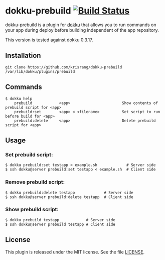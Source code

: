 dokku-prebuild [![Build Status](https://travis-ci.org/krisrang/dokku-prebuild.svg?branch=master)](https://travis-ci.org/krisrang/dokku-prebuild)
================

dokku-prebuild is a plugin for [dokku][dokku] that allows you to run commands on your app during deploy before building independent of the app repository.

This version is tested against dokku 0.3.17.

## Installation

```
git clone https://github.com/krisrang/dokku-prebuild /var/lib/dokku/plugins/prebuild
```


## Commands
```
$ dokku help
    prebuild            <app>                       Show contents of prebuild script for <app>
    prebuild:set        <app> < <filename>          Set script to run before build for <app>
    prebuild:delete     <app>                       Delete prebuild script for <app>
```

## Usage

### Set prebuild script:
```
$ dokku prebuild:set testapp < example.sh             # Server side
$ ssh dokku@server prebuild:set testapp < example.sh  # Client side
```

### Remove prebuild script:
```
$ dokku prebuild:delete testapp             # Server side
$ ssh dokku@server prebuild:delete testapp  # Client side
```

### Show prebuild script:
```
$ dokku prebuild testapp            # Server side
$ ssh dokku@server prebuild testapp # Client side
```

## License

This plugin is released under the MIT license. See the file [LICENSE](LICENSE).

[dokku]: https://github.com/progrium/dokku
